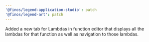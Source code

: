 ```yaml
---
'@finos/legend-application-studio': patch
'@finos/legend-art': patch
---
```


Added a new tab for Lambdas in function editor that displays all the lambdas for that function as well as navigation to those lambdas.
